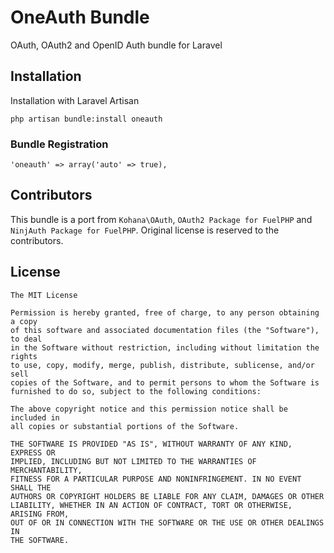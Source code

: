 OneAuth Bundle
==============


OAuth, OAuth2 and OpenID Auth bundle for Laravel

## Installation

Installation with Laravel Artisan

	php artisan bundle:install oneauth

### Bundle Registration

	'oneauth' => array('auto' => true),

## Contributors

This bundle is a port from `Kohana\OAuth`, `OAuth2 Package for FuelPHP` and `NinjAuth Package for FuelPHP`. Original license is reserved to the contributors.

## License

	The MIT License

	Permission is hereby granted, free of charge, to any person obtaining a copy
	of this software and associated documentation files (the "Software"), to deal
	in the Software without restriction, including without limitation the rights
	to use, copy, modify, merge, publish, distribute, sublicense, and/or sell
	copies of the Software, and to permit persons to whom the Software is
	furnished to do so, subject to the following conditions:

	The above copyright notice and this permission notice shall be included in
	all copies or substantial portions of the Software.

	THE SOFTWARE IS PROVIDED "AS IS", WITHOUT WARRANTY OF ANY KIND, EXPRESS OR
	IMPLIED, INCLUDING BUT NOT LIMITED TO THE WARRANTIES OF MERCHANTABILITY,
	FITNESS FOR A PARTICULAR PURPOSE AND NONINFRINGEMENT. IN NO EVENT SHALL THE
	AUTHORS OR COPYRIGHT HOLDERS BE LIABLE FOR ANY CLAIM, DAMAGES OR OTHER
	LIABILITY, WHETHER IN AN ACTION OF CONTRACT, TORT OR OTHERWISE, ARISING FROM,
	OUT OF OR IN CONNECTION WITH THE SOFTWARE OR THE USE OR OTHER DEALINGS IN
	THE SOFTWARE.
